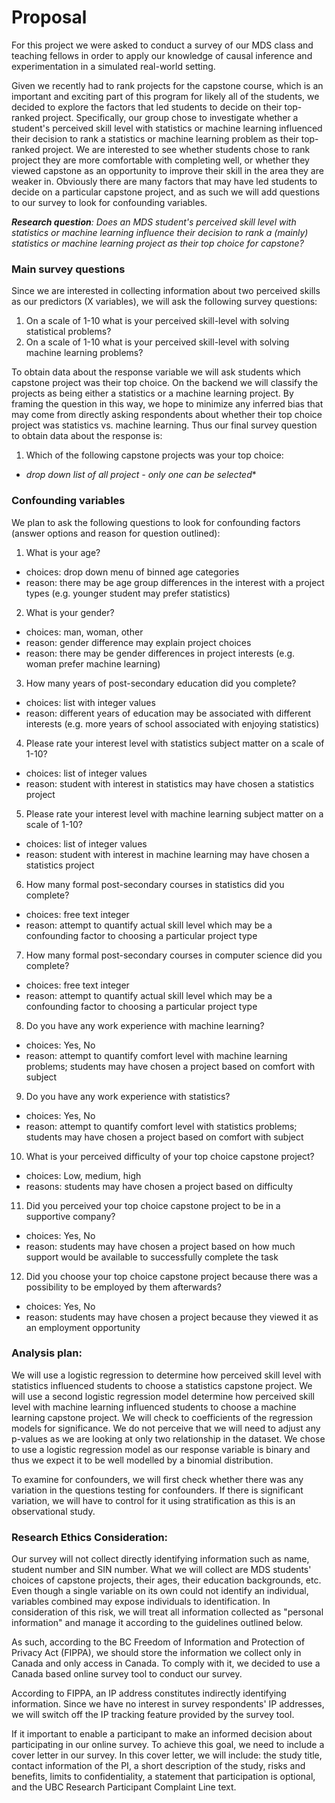 # Proposal

For this project we were asked to conduct a survey of our MDS class and teaching fellows in order to apply our knowledge of causal inference and experimentation in a simulated real-world setting.

Given we recently had to rank projects for the capstone course, which is an important and exciting part of this program for likely all of the students, we decided to explore the factors that led students to decide on their top-ranked project. Specifically, our group chose to investigate whether a student's perceived skill level with statistics or machine learning influenced their decision to rank a statistics or machine learning problem as their top-ranked project. We are interested to see whether students chose to rank project they are more comfortable with completing well, or whether they viewed capstone as an opportunity to improve their skill in the area they are weaker in. Obviously there are many factors that may have led students to decide on a particular capstone project, and as such we will add questions to our survey to look for confounding variables.

*__Research question__: Does an MDS student's perceived skill level with statistics or machine learning influence their decision to rank a (mainly) statistics or machine learning project as their top choice for capstone?*

### Main survey questions

Since we are interested in collecting information about two perceived skills as our predictors (X variables), we will ask the following survey questions:
1. On a scale of 1-10 what is your perceived skill-level with solving statistical problems?
2. On a scale of 1-10 what is your perceived skill-level with solving machine learning problems?

To obtain data about the response variable we will ask students which capstone project was their top choice. On the backend we will classify the projects as being either a statistics or a machine learning project. By framing the question in this way, we hope to minimize any inferred bias that may come from directly asking respondents about whether their top choice project was statistics vs. machine learning. Thus our final survey question to obtain data about the response is:
1. Which of the following capstone projects was your top choice:
- *drop down list of all project - only one can be selected**

### Confounding variables

We plan to ask the following questions to look for confounding factors (answer options and reason for question outlined):
1. What is your age?
- choices: drop down menu of binned age categories
- reason: there may be age group differences in the interest with a project types (e.g. younger student may prefer statistics)
2. What is your gender?
- choices: man, woman, other
- reason: gender difference may explain project choices
- reason: there may be gender differences in project interests (e.g. woman prefer machine learning)
3. How many years of post-secondary education did you complete?
- choices: list with integer values
- reason: different years of education may be associated with different interests (e.g. more years of school associated with enjoying statistics)
4. Please rate your interest level with statistics subject matter on a scale of 1-10?
- choices: list of integer values
- reason: student with interest in statistics may have chosen a statistics project
5. Please rate your interest level with machine learning subject matter on a scale of 1-10?
- choices: list of integer values
- reason: student with interest in machine learning may have chosen a statistics project
6. How many formal post-secondary courses in statistics did you complete?
- choices: free text integer
- reason: attempt to quantify actual skill level which may be a confounding factor to choosing a particular project type
7. How many formal post-secondary courses in computer science did you complete?
- choices: free text integer
- reason: attempt to quantify actual skill level which may be a confounding factor to choosing a particular project type
8. Do you have any work experience with machine learning?
- choices: Yes, No
- reason: attempt to quantify comfort level with machine learning problems; students may have chosen a project based on comfort with subject
9. Do you have any work experience with statistics?
- choices: Yes, No
- reason: attempt to quantify comfort level with statistics problems; students may have chosen a project based on comfort with subject
10. What is your perceived difficulty of your top choice capstone project?
- choices: Low, medium, high
- reasons: students may have chosen a project based on difficulty
11. Did you perceived your top choice capstone project to be in a supportive company?
- choices: Yes, No
- reason: students may have chosen a project based on how much support would be available to successfully complete the task
12. Did you choose your top choice capstone project because there was a possibility to be employed by them afterwards?
- choices: Yes, No
- reason: students may have chosen a project because they viewed it as an employment opportunity

### Analysis plan:

We will use a logistic regression to determine how perceived skill level with statistics influenced students to choose a statistics capstone project. We will use a second logistic regression model determine how perceived skill level with machine learning influenced students to choose a machine learning capstone project. We will check to coefficients of the regression models for significance. We do not perceive that we will need to adjust any p-values as we are looking at only two relationship in the dataset. We chose to use a logistic regression model as our response variable is binary and thus we expect it to be well modelled by a binomial distribution.

To examine for confounders, we will first check whether there was any variation in the questions testing for confounders. If there is significant variation, we will have to control for it using stratification as this is an observational study.

### Research Ethics Consideration:  

Our survey will not collect directly identifying information such as name, student number and SIN number. What we will collect are MDS students' choices of capstone projects, their ages, their education backgrounds, etc. Even though a single variable on its own could not identify an individual, variables combined may expose individuals to identification. In consideration of this risk, we will treat all information collected as "personal information" and manage it according to the guidelines outlined below.  

As such, according to the BC Freedom of Information and Protection of Privacy Act (FIPPA), we should store the information we collect only in Canada and only access in Canada. To comply with it, we decided to use a Canada based online survey tool to conduct our survey.  

According to FIPPA, an IP address constitutes indirectly identifying information. Since we have no interest in survey respondents' IP addresses, we will switch off the IP tracking feature provided by the survey tool.  

If it important to enable a participant to make an informed decision about participating in our online survey. To achieve this goal, we need to include a cover letter in our survey. In this cover letter, we will include: the study title, contact information of the PI, a short description of the study, risks and benefits, limits to confidentiality, a statement that participation is optional, and the UBC Research Participant Complaint Line text.
